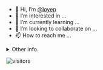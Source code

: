 - 👋 Hi, I’m [@loyep](https://github.com/loyep)
- 👀 I’m interested in ...
- 🌱 I’m currently learning ...
- 💞️ I’m looking to collaborate on ...
- 📫 How to reach me ...

<details>
  <summary>Other info.</summary>
  <br>

<!--START_SECTION:waka-->

```text
Vue.js           25 hrs 43 mins  ████████████████░░░░░░░░░   64.03 %
TypeScript       8 hrs 36 mins   █████▒░░░░░░░░░░░░░░░░░░░   21.44 %
JSON             3 hrs 25 mins   ██░░░░░░░░░░░░░░░░░░░░░░░   08.54 %
JavaScript       1 hr 6 mins     ▓░░░░░░░░░░░░░░░░░░░░░░░░   02.77 %
YAML             32 mins         ▒░░░░░░░░░░░░░░░░░░░░░░░░   01.36 %
Other            15 mins         ░░░░░░░░░░░░░░░░░░░░░░░░░   00.65 %
```

<!--END_SECTION:waka-->

</details>

![visitors](https://visitor-badge.glitch.me/badge?page_id=loyep.loyep)
